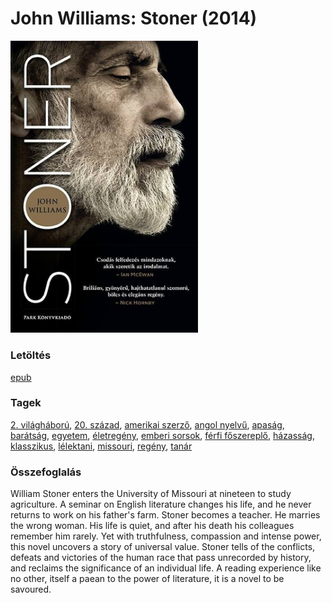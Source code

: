 # <a name="id_1004">John Williams: Stoner (2014)</a>
<img src="https://github.com/BercziSandor/calibre_lib/raw/main/libs/main/John%20Williams/Stoner%20%281004%29/cover.jpg" alt="cover" width="300"/>

### Letöltés
[epub](https://github.com/BercziSandor/calibre_lib/raw/main/libs/main/John%20Williams/Stoner%20%281004%29/Stoner%20-%20John%20Williams.epub)

### Tagek
[2. világháború](https://github.com/berczisandor/calibre_lib/blob/main/libs/main/tags/2.%20vil%c3%a1gh%c3%a1bor%c3%ba.md), [20. század](https://github.com/berczisandor/calibre_lib/blob/main/libs/main/tags/20.%20sz%c3%a1zad.md), [amerikai szerző](https://github.com/berczisandor/calibre_lib/blob/main/libs/main/tags/amerikai%20szerz%c5%91.md), [angol nyelvű](https://github.com/berczisandor/calibre_lib/blob/main/libs/main/tags/angol%20nyelv%c5%b1.md), [apaság](https://github.com/berczisandor/calibre_lib/blob/main/libs/main/tags/apas%c3%a1g.md), [barátság](https://github.com/berczisandor/calibre_lib/blob/main/libs/main/tags/bar%c3%a1ts%c3%a1g.md), [egyetem](https://github.com/berczisandor/calibre_lib/blob/main/libs/main/tags/egyetem.md), [életregény](https://github.com/berczisandor/calibre_lib/blob/main/libs/main/tags/%c3%a9letreg%c3%a9ny.md), [emberi sorsok](https://github.com/berczisandor/calibre_lib/blob/main/libs/main/tags/emberi%20sorsok.md), [férfi főszereplő](https://github.com/berczisandor/calibre_lib/blob/main/libs/main/tags/f%c3%a9rfi%20f%c5%91szerepl%c5%91.md), [házasság](https://github.com/berczisandor/calibre_lib/blob/main/libs/main/tags/h%c3%a1zass%c3%a1g.md), [klasszikus](https://github.com/berczisandor/calibre_lib/blob/main/libs/main/tags/klasszikus.md), [lélektani](https://github.com/berczisandor/calibre_lib/blob/main/libs/main/tags/l%c3%a9lektani.md), [missouri](https://github.com/berczisandor/calibre_lib/blob/main/libs/main/tags/missouri.md), [regény](https://github.com/berczisandor/calibre_lib/blob/main/libs/main/tags/reg%c3%a9ny.md), [tanár](https://github.com/berczisandor/calibre_lib/blob/main/libs/main/tags/tan%c3%a1r.md)

### Összefoglalás
<div>
<p>William Stoner enters the University of Missouri at nineteen to study agriculture. A seminar on English literature changes his life, and he never returns to work on his father's farm. Stoner becomes a teacher. He marries the wrong woman. His life is quiet, and after his death his colleagues remember him rarely. Yet with truthfulness, compassion and intense power, this novel uncovers a story of universal value. Stoner tells of the conflicts, defeats and victories of the human race that pass unrecorded by history, and reclaims the significance of an individual life. A reading experience like no other, itself a paean to the power of literature, it is a novel to be savoured.</p></div>


